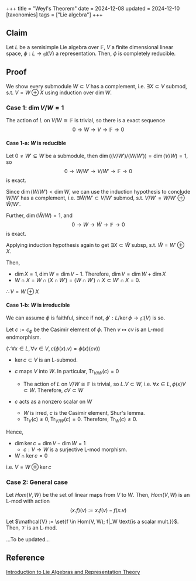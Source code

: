 +++
title = "Weyl's Theorem"
date = 2024-12-08
updated = 2024-12-10
[taxonomies]
tags = ["Lie algebra"]
+++

## Claim

Let $L$ be a semisimple Lie algebra over $\mathbb{F}$, $V$ a finite dimensional linear space, $\phi: L \to \mathfrak{gl}(V)$ a representation. Then, $\phi$ is completely reducible.

## Proof

We show every submodule $W \subset V$ has a complement, i.e. $\exists X \subset V$ submod, s.t. $V = W \oplus X$ using induction over $\dim{W}$.

### Case 1: $\dim V/W = 1$

The action of $L$ on $V/W \cong \mathbb{F}$ is trivial, so there is a exact sequence
$$ 0 \to W \to V \to \mathbb{F} \to 0$$

#### Case 1-a: $W$ is reducible

Let $0 \neq W' \subsetneq W$ be a submodule, then $\dim((V/W') / (W/W')) = \dim(V/W) = 1$, so
$$ 0 \to W/W' \to V/W' \to \mathbb{F} \to 0$$
is exact.

Since $\dim (W/W') < \dim W$, we can use the induction hypothesis to conclude $W/W'$ has a complement, i.e.
$\exists \tilde{W}/W' \subset V/W'$ submod, s.t. $V/W' = W/W' \oplus \tilde{W}/W'$.

Further, $\dim (\tilde{W}/W) = 1$, and
$$ 0 \to W \to \tilde{W} \to \mathbb{F} \to 0$$
is exact.

Applying induction hypothesis again to get $\exists X \subset \tilde{W}$ subsp, s.t. $\tilde{W} = W' \oplus X$.

Then,

- $\dim X = 1, \dim W = \dim V - 1.$ Therefore, $\dim V = \dim W + \dim X$
- $W \cap X = W \cap (X \cap W') = (W \cap W') \cap X \subset W' \cap X = 0.$

$\therefore V = W \oplus X$

#### Case 1-b: $W$ is irreducible

We can assume $\phi$ is faithful, since if not, $\phi' : L/\ker \phi \to \mathfrak{gl}(V)$ is so.

Let $c := c_\phi$ be the Casimir element of $\phi$. Then $v \mapsto cv$ is an L-mod endmorphism.

($\because \forall x \in L, \forall v \in V, c (\phi(x).v)= \phi(x) (cv)$)

- $\ker c \subset V$ is an L-submod.
- $c$ maps $V$ into $W$. In particular, $\mathrm{Tr}_{V/W} (c) = 0$
  - The action of $L$ on $V/W \cong \mathbb{F}$ is trivial, so $L.V \subset W$, i.e. $\forall x \in L, \phi(x) V \subset W$. Therefore, $cV \subset W$

- $c$ acts as a nonzero scalar on $W$
  - $W$ is irred, $c$ is the Casimir element, Shur's lemma.
  - $\mathrm{Tr}_V(c) \neq 0, \mathrm{Tr}_{V/W}(c) = 0.$ Therefore, $\mathrm{Tr}_W (c) \neq 0.$

Hence,

- $\dim \ker c= \dim V - \dim W = 1$
  - $c: V \to W$ is a surjective L-mod morphism.
- $W \cap \ker c = 0$

i.e. $V = W \oplus \ker c$

### Case 2: General case

Let $Hom(V, W)$ be the set of linear maps from $V$ to $W$. Then, $Hom(V, W)$ is an L-mod with action
$$(x.f)(v) := x.f(v) - f(x.v)$$

Let $\mathcal{V} := \set{f \in Hom(V, W);  f|_W \text{is a scalar mult.}}$. Then, $\mathcal{V}$ is an L-mod.

...To be updated...

## Reference

[Introduction to Lie Algebras and Representation Theory](https://link.springer.com/book/10.1007/978-1-4612-6398-2)
